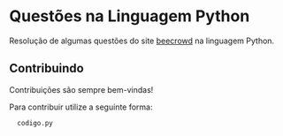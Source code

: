 # Questões na Linguagem Python

Resolução de algumas questões do site [beecrowd](https://www.beecrowd.com.br/judge/en/login) na linguagem Python.


## Contribuindo

Contribuições são sempre bem-vindas!

Para contribuir utilize a seguinte forma:



```
  codigo.py
```
